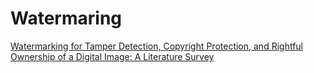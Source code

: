 # Watermaring

[Watermarking for Tamper Detection, Copyright Protection, and Rightful Ownership of a Digital Image: A Literature Survey](http://doi.org/10.2139/ssrn.4304022)
